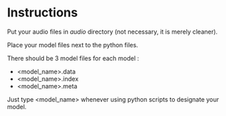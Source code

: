 # Instructions

Put your audio files in *audio* directory (not necessary, it is 
merely cleaner).

Place your model files next to the python files.

There should be 3 model files for each model :
* <model_name>.data
* <model_name>.index
* <model_name>.meta

Just type <model_name> whenever using python scripts to designate 
your model.
